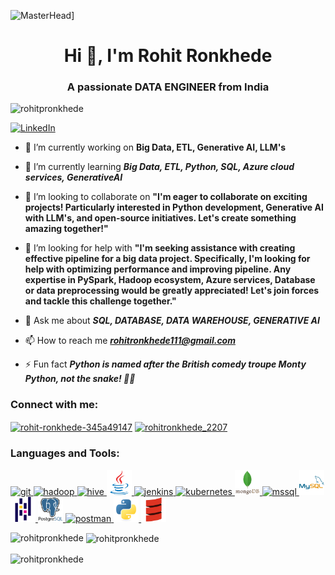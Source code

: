 ![MasterHead](https://uploads-ssl.webflow.com/61aaafd445ccb86f98678181/6217a939b2338c00424dabc4_aqw_banner%20(1).gif)]

<h1 align="center">Hi 👋, I'm Rohit Ronkhede</h1>
<h3 align="center">A passionate DATA ENGINEER from India</h3>

<p align="left"> <img src="https://komarev.com/ghpvc/?username=rohitpronkhede&label=Profile%20views&color=0e75b6&style=flat" alt="rohitpronkhede" /> </p>

<p align="left">
  <a href="[https://www.linkedin.com/in/rohit-ronkhede](https://www.linkedin.com/in/rohit-ronkhede-345a49147?utm_source=share&utm_campaign=share_via&utm_content=profile&utm_medium=android_app)/" target="blank">
    <img src="https://img.shields.io/static/v1?label=LinkedIn&message=Connect&color=blue&logo=linkedin&style=for-the-badge" alt="LinkedIn" />
  </a>
</p>

- 🔭 I’m currently working on **Big Data, ETL, Generative AI, LLM's**

- 🌱 I’m currently learning ***Big Data, ETL, Python, SQL, Azure cloud services, GenerativeAI***

- 👯 I’m looking to collaborate on **"I'm eager to collaborate on exciting projects! Particularly interested in Python development, Generative AI with LLM's, and open-source initiatives. Let's create something amazing together!"**

- 🤝 I’m looking for help with **"I'm seeking assistance with creating effective pipeline for a big data project. Specifically, I'm looking for help with optimizing performance and improving pipeline. Any expertise in PySpark, Hadoop ecosystem, Azure services, Database or data preprocessing would be greatly appreciated! Let's join forces and tackle this challenge together."**

- 💬 Ask me about ***SQL, DATABASE, DATA WAREHOUSE, GENERATIVE AI***

- 📫 How to reach me ***rohitronkhede111@gmail.com***

- ⚡ Fun fact ***Python is named after the British comedy troupe Monty Python, not the snake! 🐍✨***

<h3 align="left">Connect with me:</h3>
<p align="left">
<a href="https://linkedin.com/in/rohit-ronkhede-345a49147" target="blank"><img align="center" src="https://raw.githubusercontent.com/rahuldkjain/github-profile-readme-generator/master/src/images/icons/Social/linked-in-alt.svg" alt="rohit-ronkhede-345a49147" height="30" width="40" /></a>
<a href="https://instagram.com/rohitronkhede_2207" target="blank"><img align="center" src="https://raw.githubusercontent.com/rahuldkjain/github-profile-readme-generator/master/src/images/icons/Social/instagram.svg" alt="rohitronkhede_2207" height="30" width="40" /></a>
</p>

<h3 align="left">Languages and Tools:</h3>
<p align="left"> <a href="https://git-scm.com/" target="_blank" rel="noreferrer"> <img src="https://www.vectorlogo.zone/logos/git-scm/git-scm-icon.svg" alt="git" width="40" height="40"/> </a> <a href="https://hadoop.apache.org/" target="_blank" rel="noreferrer"> <img src="https://www.vectorlogo.zone/logos/apache_hadoop/apache_hadoop-icon.svg" alt="hadoop" width="40" height="40"/> </a> <a href="https://hive.apache.org/" target="_blank" rel="noreferrer"> <img src="https://www.vectorlogo.zone/logos/apache_hive/apache_hive-icon.svg" alt="hive" width="40" height="40"/> </a> <a href="https://www.java.com" target="_blank" rel="noreferrer"> <img src="https://raw.githubusercontent.com/devicons/devicon/master/icons/java/java-original.svg" alt="java" width="40" height="40"/> </a> <a href="https://www.jenkins.io" target="_blank" rel="noreferrer"> <img src="https://www.vectorlogo.zone/logos/jenkins/jenkins-icon.svg" alt="jenkins" width="40" height="40"/> </a> <a href="https://kubernetes.io" target="_blank" rel="noreferrer"> <img src="https://www.vectorlogo.zone/logos/kubernetes/kubernetes-icon.svg" alt="kubernetes" width="40" height="40"/> </a> <a href="https://www.mongodb.com/" target="_blank" rel="noreferrer"> <img src="https://raw.githubusercontent.com/devicons/devicon/master/icons/mongodb/mongodb-original-wordmark.svg" alt="mongodb" width="40" height="40"/> </a> <a href="https://www.microsoft.com/en-us/sql-server" target="_blank" rel="noreferrer"> <img src="https://www.svgrepo.com/show/303229/microsoft-sql-server-logo.svg" alt="mssql" width="40" height="40"/> </a> <a href="https://www.mysql.com/" target="_blank" rel="noreferrer"> <img src="https://raw.githubusercontent.com/devicons/devicon/master/icons/mysql/mysql-original-wordmark.svg" alt="mysql" width="40" height="40"/> </a> <a href="https://pandas.pydata.org/" target="_blank" rel="noreferrer"> <img src="https://raw.githubusercontent.com/devicons/devicon/2ae2a900d2f041da66e950e4d48052658d850630/icons/pandas/pandas-original.svg" alt="pandas" width="40" height="40"/> </a> <a href="https://www.postgresql.org" target="_blank" rel="noreferrer"> <img src="https://raw.githubusercontent.com/devicons/devicon/master/icons/postgresql/postgresql-original-wordmark.svg" alt="postgresql" width="40" height="40"/> </a> <a href="https://postman.com" target="_blank" rel="noreferrer"> <img src="https://www.vectorlogo.zone/logos/getpostman/getpostman-icon.svg" alt="postman" width="40" height="40"/> </a> <a href="https://www.python.org" target="_blank" rel="noreferrer"> <img src="https://raw.githubusercontent.com/devicons/devicon/master/icons/python/python-original.svg" alt="python" width="40" height="40"/> </a> <a href="https://www.scala-lang.org" target="_blank" rel="noreferrer"> <img src="https://raw.githubusercontent.com/devicons/devicon/master/icons/scala/scala-original.svg" alt="scala" width="40" height="40"/> </a> </p>

<p><img align="left" src="https://github-readme-stats.vercel.app/api/top-langs?username=rohitpronkhede&show_icons=true&locale=en&layout=compact" alt="rohitpronkhede" /></p>

<p>&nbsp;<img align="center" src="https://github-readme-stats.vercel.app/api?username=rohitpronkhede&show_icons=true&locale=en" alt="rohitpronkhede" /></p>

<p><img align="center" src="https://github-readme-streak-stats.herokuapp.com/?user=rohitpronkhede&" alt="rohitpronkhede" /></p>
